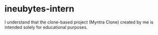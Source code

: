 # ineubytes-intern
I understand that the clone-based project (Myntra Clone) created by me is intended solely for educational purposes.
